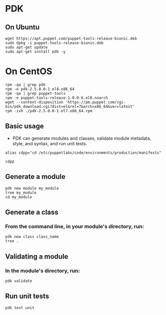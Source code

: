 # PDK
## On Ubuntu
```
wget https://apt.puppet.com/puppet-tools-release-bionic.deb
sudo dpkg -i puppet-tools-release-bionic.deb
sudo apt-get update
sudo apt-get install pdk -y
```

# On CentOS
```
rpm -qa | grep pdk
rpm -e pdk-2.5.0.0-1.el8.x86_64
rpm -qa | grep puppet-tools
rpm -e puppet-tools-release-1.0.0-6.el8.noarch
wget --content-disposition 'https://pm.puppet.com/cgi-bin/pdk_download.cgi?dist=el&rel=7&arch=x86_64&ver=latest'
rpm -ivh ./pdk-2.5.0.0-1.el7.x86_64.rpm
```

## Basic usage
- PDK can generate modules and classes, validate module metadata, style, and syntax, and run unit tests.

```
alias cdpp="cd /etc/puppetlabs/code/environments/production/manifests"
```

```
cdpp
```

## Generate a module
```
pdk new module my_module
tree my_module
cd my_module
```

## Generate a class
### From the command line, in your module's directory, run:
```
pdk new class class_name
tree .
```

## Validating a module
### In the module's directory, run:
```
pdk validate
```

## Run unit tests
```
pdk test unit
```
